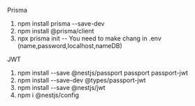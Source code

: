 Prisma

1. npm install prisma --save-dev
2. npm install @prisma/client
3. npx prisma init
-- You need to make chang in .env (name,password,localhost,nameDB)

JWT

1. npm install --save @nestjs/passport passport passport-jwt
2. npm install --save-dev @types/passport-jwt
3. npm install --save @nestjs/jwt
4. npm i @nestjs/config

